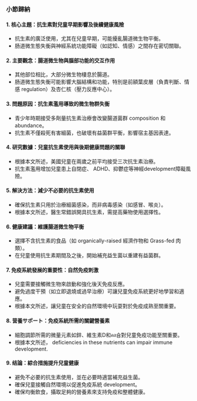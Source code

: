 ### 小節歸納

#### 1. 核心主題：抗生素對兒童早期影響及後續健康風險
- 抗生素的廣泛使用，尤其在兒童早期，可能擾亂腸道微生物平衡。
- 肠道微生態失衡與神經系統功能障礙（如認知、情感）之間存在密切關聯。

#### 2. 主要觀念：腸道微生物與腦部功能的交互作用
- 其他部位相比，大部分微生物棲息於腸道。
- 肠道微生態失衡可能影響大腦結構和功能，特別是前額葉皮層（負責判斷、情感 regulation）及杏仁核（壓力反應中心）。

#### 3. 問題原因：抗生素濫用導致的微生物群失衡
- 青少年時期接受多劑量抗生素治療會改變腸道菌群 composition 和 abundance。
- 抗生素不僅殺死有害細菌，也破壞有益菌群平衡，影響宿主基因表達。

#### 4. 研究數據：兒童抗生素使用與後期健康問題的關聯
- 根據本文所述，美國兒童在兩歲之前平均接受三次抗生素治療。
- 抗生素濫用增加兒童患上自閉症、 ADHD、抑鬱症等神經development障礙風險。

#### 5. 解決方法：減少不必要的抗生素使用
- 確保抗生素只用於治療細菌感染，而非病毒感染（如感冒、喉炎）。
- 根據本文所述，醫生常錯誤開具抗生素，需提高藥物使用選擇性。

#### 6. 健康建議：維護腸道微生物平衡
- 選擇不含抗生素的食品（如 organically-raised 經濟作物和 Grass-fed 肉類）。
- 在兒童使用抗生素期間及之後，開始補充益生菌以重建有益菌群。

#### 7. 免疫系統發展的重要性：自然免疫刺激
- 兒童需要接觸微生物來啟動和強化後天免疫反應。
- 避免過度干預（如立即退燒或過早治療）可讓兒童免疫系統更好地學習和適應。
- 根據本文所述，讓兒童在安全的自然環境中玩耍對於免疫成熟至關重要。

#### 8. 营養サポート：免疫系統所需的關鍵營養素
- 細胞調節所需的微量元素如鋅、維生素D和คล슘對兒童免疫功能至關重要。
- 根據本文所述， deficiencies in these nutrients can impair immune development.

#### 9. 结論：綜合措施提升兒童健康
- 避免不必要的抗生素使用，並在必要時適當補充益生菌。
- 確保兒童接觸自然環境以促進免疫系統 development。
- 確保均衡飲食，攝取足夠的營養素來支持免疫和整體健康。